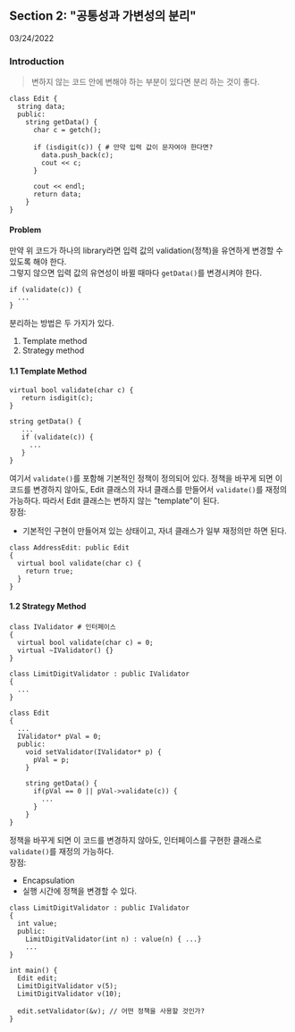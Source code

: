 ## Section 2: "공통성과 가변성의 분리"
03/24/2022

### Introduction

> 변하지 않는 코드 안에 변해야 하는 부분이 있다면 분리 하는 것이 좋다.


```
class Edit {
  string data;
  public:
    string getData() {
      char c = getch();
      
      if (isdigit(c)) { # 만약 입력 값이 문자여야 한다면?
        data.push_back(c);
        cout << c;
      }
      
      cout << endl;
      return data;
    }
}
```

#### Problem
만약 위 코드가 하나의 library라면 입력 값의 validation(정책)을 유연하게 변경할 수 있도록 해야 한다.<br/>
그렇지 않으면 입력 값의 유연성이 바뀔 때마다 `getData()`를 변경시켜야 한다. 
```
if (validate(c)) {
  ...
}
```

분리하는 방법은 두 가지가 있다.
1. Template method
2. Strategy method

#### 1.1 Template Method

```
virtual bool validate(char c) {
   return isdigit(c);
}

string getData() {
   ...
   if (validate(c)) {
     ...
   }
}
```
여기서 `validate()`를 포함해 기본적인 정책이 정의되어 있다. 정책을 바꾸게 되면 이 코드를 변경하지 않아도, Edit 클래스의 자녀 클래스를 만들어서 `validate()`를 재정의 가능하다. 따라서 Edit 클래스는 변하지 않는 "template"이 된다.<br/>
장점:
- 기본적인 구현이 만들어져 있는 상태이고, 자녀 클래스가 일부 재정의만 하면 된다.

```
class AddressEdit: public Edit
{
  virtual bool validate(char c) {
    return true;
  }
}
```

#### 1.2 Strategy Method

```
class IValidator # 인터페이스
{
  virtual bool validate(char c) = 0;
  virtual ~IValidator() {}
}

class LimitDigitValidator : public IValidator
{
  ...
}

class Edit
{
  ...
  IValidator* pVal = 0;
  public:
    void setValidator(IValidator* p) { 
      pVal = p;
    }
  
    string getData() {
      if(pVal == 0 || pVal->validate(c)) {
        ...
      }
    }
}
```
정책을 바꾸게 되면 이 코드를 변경하지 않아도, 인터페이스를 구현한 클래스로 `validate()`를 재정의 가능하다.<br/>
장점:
- Encapsulation
- 실행 시간에 정책을 변경할 수 있다.
```
class LimitDigitValidator : public IValidator
{
  int value;
  public:
    LimitDigitValidator(int n) : value(n) { ...}
    ...
}

int main() {
  Edit edit;
  LimitDigitValidator v(5);
  LimitDigitValidator v(10);
  
  edit.setValidator(&v); // 어떤 정책을 사용할 것인가?
}
```
